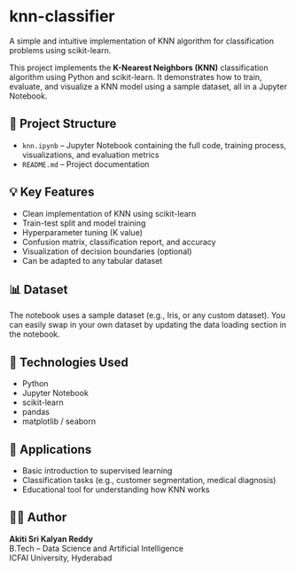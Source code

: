 # knn-classifier
A simple and intuitive implementation of KNN algorithm for classification problems using scikit-learn.

This project implements the **K-Nearest Neighbors (KNN)** classification algorithm using Python and scikit-learn. It demonstrates how to train, evaluate, and visualize a KNN model using a sample dataset, all in a Jupyter Notebook.

## 📁 Project Structure  
- `knn.ipynb` – Jupyter Notebook containing the full code, training process, visualizations, and evaluation metrics  
- `README.md` – Project documentation  

## 💡 Key Features  
- Clean implementation of KNN using scikit-learn  
- Train-test split and model training  
- Hyperparameter tuning (K value)  
- Confusion matrix, classification report, and accuracy  
- Visualization of decision boundaries (optional)  
- Can be adapted to any tabular dataset  

## 📊 Dataset  
The notebook uses a sample dataset (e.g., Iris, or any custom dataset). You can easily swap in your own dataset by updating the data loading section in the notebook.

## 🧪 Technologies Used  
- Python  
- Jupyter Notebook  
- scikit-learn  
- pandas  
- matplotlib / seaborn  

## 📌 Applications  
- Basic introduction to supervised learning  
- Classification tasks (e.g., customer segmentation, medical diagnosis)  
- Educational tool for understanding how KNN works  

## 👨‍💻 Author  
**Akiti Sri Kalyan Reddy**  
B.Tech – Data Science and Artificial Intelligence  
ICFAI University, Hyderabad  
